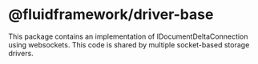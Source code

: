 # @fluidframework/driver-base

This package contains an implementation of IDocumentDeltaConnection using websockets. This code is shared by multiple socket-based storage drivers.
